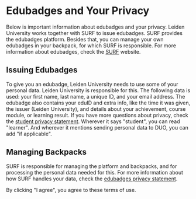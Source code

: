 # Edubadges and Your Privacy

Below is important information about edubadges and your privacy. Leiden University works together with SURF to issue edubadges. SURF provides the edubadges platform. Besides that, you can manage your own edubadges in your backpack, for which SURF is responsible. For more information about edubadges, check the [SURF](https://www.surf.nl/en/services/educational-logistics/edubadges) website.

## Issuing Edubadges

To give you an edubadge, Leiden University needs to use some of your personal data. Leiden University is responsible for this. The following data is used: your first name, last name, a unique ID, and your email address. The edubadge also contains your eduID and extra info, like the time it was given, the issuer (Leiden University), and details about your achievement, course module, or learning result. If you have more questions about privacy, check the [student privacy statement](https://www.organisatiegids.universiteitleiden.nl/en/regulations/general/privacy-statements). Wherever it says "student", you can read "learner". And wherever it mentions sending personal data to DUO, you can add "if applicable".

## Managing Backpacks

SURF is responsible for managing the platform and backpacks, and for processing the personal data needed for this. For more information about how SURF handles your data, check the [edubadges privacy statement](https://edubadges.nl/).

By clicking "I agree", you agree to these terms of use.
